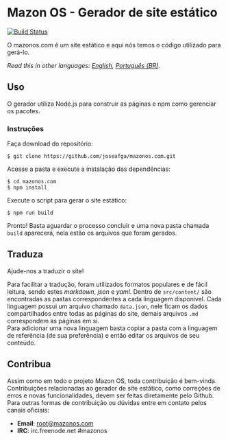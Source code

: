 # Mazon OS - Gerador de site estático
[![Build Status](https://travis-ci.com/joseafga/mazonos.com.svg?branch=master)](https://travis-ci.com/joseafga/mazonos.com)

O mazonos.com é um site estático e aqui nós temos o código utilizado para gerá-lo.

*Read this in other languages: [English](README.md), [Português (BR)](README.pt-BR.md).*

## Uso
O gerador utiliza Node.js para construir as páginas e npm como gerenciar os pacotes.

### Instruções
Faça download do repositório:

    $ git clone https://github.com/joseafga/mazonos.com.git

Acesse a pasta e execute a instalação das dependências:

    $ cd mazonos.com
    $ npm install

Execute o script para gerar o site estático:

    $ npm run build

Pronto! Basta aguardar o processo concluir e uma nova pasta chamada `build` aparecerá, nela estão os arquivos que foram gerados.

## Traduza
Ajude-nos a traduzir o site!

Para facilitar a tradução, foram utilizados formatos populares e de fácil leitura, sendo estes *markdown*, *json* e *yaml*. Dentro de `src/content/` são encontradas as pastas correspondentes a cada linguagem disponível. Cada linguagem possui um arquivo chamado `data.json`, nele ficam os dados compartilhados entre todas as páginas do site, demais arquivos `.md` correspondem as páginas em si.  
Para adicionar uma nova linguagem basta copiar a pasta com a linguagem de referência (de sua preferência) e então editar os arquivos de seu conteúdo.

## Contribua
Assim como em todo o projeto Mazon OS, toda contribuição é bem-vinda. Contribuições relacionadas ao gerador de site estático, como correções de erros e novas funcionalidades, devem ser feitas diretamente pelo Github. Para outras formas de contribuição ou dúvidas entre em contato pelos canais oficiais:

- **Email**: root@mazonos.com
- **IRC**: irc.freenode.net #mazonos
